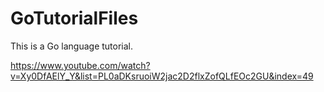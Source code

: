 # GoTutorialFiles
This is a Go language tutorial.

https://www.youtube.com/watch?v=Xy0DfAElY_Y&list=PL0aDKsruoiW2jac2D2flxZofQLfEOc2GU&index=49

